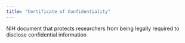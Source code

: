 ```yaml
---
title: "Certificate of Confidentiality"
---
```

NIH document that protects researchers from being legally required to disclose confidential information

